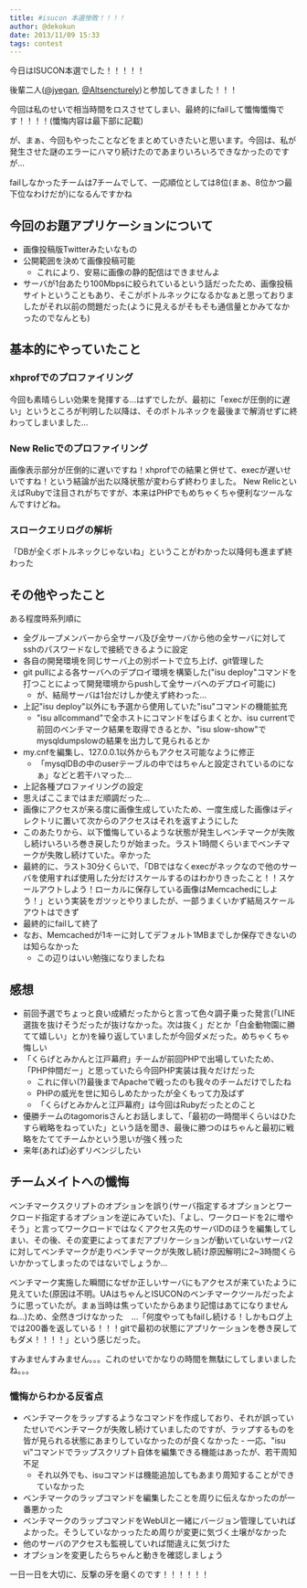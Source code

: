 ```yaml
---
title: #isucon 本選惨敗！！！！
author: @dekokun
date: 2013/11/09 15:33
tags: contest
---
```


今日はISUCON本選でした！！！！！

後輩二人([@jyegan](https://twitter.com/jyegan), [@Altsencturely](https://twitter.com/Altsencturel://twitter.com/Altsencturely))と参加してきました！！！

今回は私のせいで相当時間をロスさせてしまい、最終的にfailして懺悔懺悔です！！！！(懺悔内容は最下部に記載)

が、まぁ、今回もやったことなどをまとめていきたいと思います。今回は、私が発生させた謎のエラーにハマり続けたのであまりいろいろできなかったのですが…

failしなかったチームは7チームでして、一応順位としては8位(まぁ、8位かつ最下位なわけだが)になるんですかね

## 今回のお題アプリケーションについて

- 画像投稿版Twitterみたいなもの
- 公開範囲を決めて画像投稿可能
    - これにより、安易に画像の静的配信はできませんよ
- サーバが1台あたり100Mbpsに絞られているという話だったため、画像投稿サイトということもあり、そこがボトルネックになるかなぁと思っておりましたがそれ以前の問題だった(ように見えるがそもそも通信量とかみてなかったのでなんとも)

## 基本的にやっていたこと

### xhprofでのプロファイリング

今回も素晴らしい効果を発揮する…はずでしたが、最初に「execが圧倒的に遅い」というところが判明した以降は、そのボトルネックを最後まで解消せずに終わってしまいました…

### New Relicでのプロファイリング

画像表示部分が圧倒的に遅いですね！xhprofでの結果と併せて、execが遅いせいですね！という結論が出た以降状態が変わらず終わりました。
New RelicといえばRubyで注目されがちですが、本来はPHPでもめちゃくちゃ便利なツールなんですけどね。

### スロークエリログの解析

「DBが全くボトルネックじゃないね」ということがわかった以降何も進まず終わった

## その他やったこと

ある程度時系列順に

- 全グループメンバーから全サーバ及び全サーバから他の全サーバに対してsshのパスワードなしで接続できるように設定
- 各自の開発環境を同じサーバ上の別ポートで立ち上げ、git管理した
- git pullによる各サーバへのデプロイ環境を構築した("isu deploy"コマンドを打つことによって開発環境からpushして全サーバへのデプロイ可能に)
    - が、結局サーバは1台だけしか使えず終わった…
- 上記"isu deploy"以外にも予選から使用していた"isu"コマンドの機能拡充
    - "isu allcommand"で全ホストにコマンドをばらまくとか、isu currentで前回のベンチマーク結果を取得できるとか、"isu slow-show"でmysqldumpslowの結果を出力して見られるとか
- my.cnfを編集し、127.0.0.1以外からもアクセス可能なように修正
    - 「mysqlDBの中のuserテーブルの中ではちゃんと設定されているのになぁ」などと若干ハマった…
- 上記各種プロファイリングの設定
- 思えばここまではまだ順調だった…
- 画像にアクセスが来る度に画像生成していたため、一度生成した画像はディレクトリに置いて次からのアクセスはそれを返すようにした
- このあたりから、以下懺悔しているような状態が発生しベンチマークが失敗し続けいろいろ巻き戻したりが始まった。ラスト1時間くらいまでベンチマークが失敗し続けていた。辛かった
- 最終的に、ラスト30分くらいで、「DBではなくexecがネックなので他のサーバを使用すれば使用した分だけスケールするのはわかりきったこと！！スケールアウトしよう！ローカルに保存している画像はMemcachedにしよう！」という実装をガツッとやりましたが、一部うまくいかず結局スケールアウトはできず
- 最終的にfailして終了
- なお、Memcachedが1キーに対してデフォルト1MBまでしか保存できないのは知らなかった
    - この辺りはいい勉強になりましたね

## 感想

- 前回予選でちょっと良い成績だったからと言って色々調子乗った発言(「LINE選抜を抜けそうだったが抜けなかった。次は抜く」だとか「白金動物園に勝てて嬉しい」とか)を繰り返していましたが今回ダメだった。めちゃくちゃ悔しい
- 「くらげとみかんと江戸幕府」チームが前回PHPで出場していたため、「PHP仲間だー」と思っていたら今回PHP実装は我々だけだった
    - これに伴い(?)最後までApacheで戦ったのも我々のチームだけでしたね
    - PHPの威光を世に知らしめたかったが全くもって力及ばず
    - 「くらげとみかんと江戸幕府」は今回はRubyだったとのこと
- 優勝チームのtagomorisさんとお話しまして、「最初の一時間半くらいはひたすら戦略をねっていた」という話を聞き、最後に勝つのはちゃんと最初に戦略をたててチームかという思いが強く残った
- 来年(あれば)必ずリベンジしたい

## チームメイトへの懺悔

ベンチマークスクリプトのオプションを誤り(サーバ指定するオプションとワークロード指定するオプションを逆にみていた)、「よし、ワークロードを2に増やそう」と言ってワークロードではなくアクセス先のサーバIDのほうを編集してしまい、その後、その変更によってまだアプリケーションが動いていないサーバ2に対してベンチマークが走りベンチマークが失敗し続け原因解明に2~3時間くらいかかってしまったのではないでしょうか…

ベンチマーク実施した瞬間になぜか正しいサーバにもアクセスが来ていたように見えていた(原因は不明。UAはちゃんとISUCONのベンチマークツールだったように思っていたが。まぁ当時は焦っていたからあまり記憶はあてになりませんね…)ため、全然きづけなかった　…「何度やってもfailし続ける！しかもログ上では200番を返している！！！gitで最初の状態にアプリケーションを巻き戻してもダメ！！！！」という感じだった。

すみませんすみません。。。これのせいでかなりの時間を無駄にしてしまいましたね。。。

### 懺悔からわかる反省点

- ベンチマークをラップするようなコマンドを作成しており、それが誤っていたせいでベンチマークが失敗し続けていましたのですが、ラップするものを皆が見られる状態にあまりしていなかったのが良くなかった    - 一応、"isu vi"コマンドでラップスクリプト自体を編集できる機能はあったが、若干周知不足
    - それ以外でも、isuコマンドは機能追加してもあまり周知することができていなかった
- ベンチマークのラップコマンドを編集したことを周りに伝えなかったのが一番悪かった
- ベンチマークのラップコマンドをWebUIと一緒にバージョン管理していればよかった。そうしていなかっったため周りが変更に気づく土壌がなかった
- 他のサーバのアクセスも監視していれば間違えに気づけた
- オプションを変更したらちゃんと動きを確認しましょう


一日一日を大切に、反撃の牙を磨くのです！！！！！！
